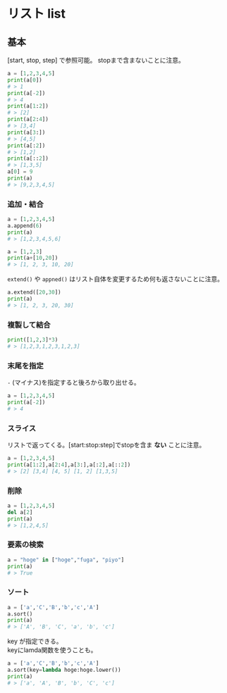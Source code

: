 # リスト list

## 基本

[start, stop, step] で参照可能。
stopまで含まないことに注意。
```py
a = [1,2,3,4,5]
print(a[0])
# > 1
print(a[-2])
# > 4
print(a[1:2])
# > [2]
print(a[2:4])
# > [3,4]
print(a[3:])
# > [4,5]
print(a[:2])
# > [1,2]
print(a[::2])
# > [1,3,5]
a[0] = 9
print(a)
# > [9,2,3,4,5]
```

### 追加・結合

```py
a = [1,2,3,4,5]
a.append(6)
print(a)
# > [1,2,3,4,5,6]
```

```py
a = [1,2,3]
print(a+[10,20])
# > [1, 2, 3, 10, 20]
```

`extend()` や `appned()` はリスト自体を変更するため何も返さないことに注意。

```py
a.extend([20,30])
print(a)
# > [1, 2, 3, 20, 30]
```

### 複製して結合

```py
print([1,2,3]*3)
# > [1,2,3,1,2,3,1,2,3]
```

### 末尾を指定
`-` (マイナス)を指定すると後ろから取り出せる。
```py
a = [1,2,3,4,5]
print(a[-2])
# > 4
```

### スライス

リストで返ってくる。[start:stop:step]でstopを含ま **ない** ことに注意。

```py
a = [1,2,3,4,5]
print(a[1:2],a[2:4],a[3:],a[:2],a[::2])
# > [2] [3,4] [4, 5] [1, 2] [1,3,5]
```

### 削除
```py
a = [1,2,3,4,5]
del a[2]
print(a)
# > [1,2,4,5]
```

### 要素の検索
```py
a = "hoge" in ["hoge","fuga", "piyo"]
print(a)
# > True
```

### ソート

```py
a = ['a','C','B','b','c','A']
a.sort()
print(a)
# > ['A', 'B', 'C', 'a', 'b', 'c']
```
key が指定できる。  
keyにlamda関数を使うことも。
```py
a = ['a','C','B','b','c','A']
a.sort(key=lambda hoge:hoge.lower())
print(a)
# > ['a', 'A', 'B', 'b', 'C', 'c']
```